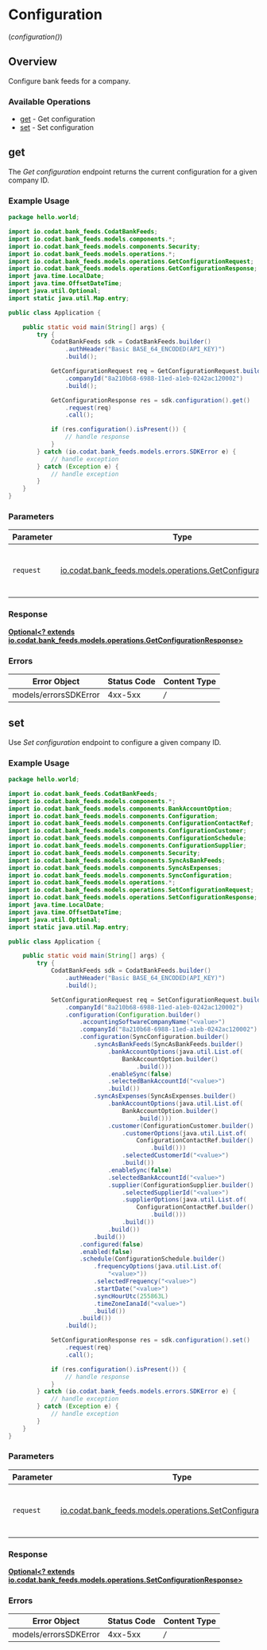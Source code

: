 # Configuration
(*configuration()*)

## Overview

Configure bank feeds for a company.

### Available Operations

* [get](#get) - Get configuration
* [set](#set) - Set configuration

## get

﻿The *Get configuration* endpoint returns the current configuration for a given company ID.

### Example Usage

```java
package hello.world;

import io.codat.bank_feeds.CodatBankFeeds;
import io.codat.bank_feeds.models.components.*;
import io.codat.bank_feeds.models.components.Security;
import io.codat.bank_feeds.models.operations.*;
import io.codat.bank_feeds.models.operations.GetConfigurationRequest;
import io.codat.bank_feeds.models.operations.GetConfigurationResponse;
import java.time.LocalDate;
import java.time.OffsetDateTime;
import java.util.Optional;
import static java.util.Map.entry;

public class Application {

    public static void main(String[] args) {
        try {
            CodatBankFeeds sdk = CodatBankFeeds.builder()
                .authHeader("Basic BASE_64_ENCODED(API_KEY)")
                .build();

            GetConfigurationRequest req = GetConfigurationRequest.builder()
                .companyId("8a210b68-6988-11ed-a1eb-0242ac120002")
                .build();

            GetConfigurationResponse res = sdk.configuration().get()
                .request(req)
                .call();

            if (res.configuration().isPresent()) {
                // handle response
            }
        } catch (io.codat.bank_feeds.models.errors.SDKError e) {
            // handle exception
        } catch (Exception e) {
            // handle exception
        }
    }
}
```

### Parameters

| Parameter                                                                                                           | Type                                                                                                                | Required                                                                                                            | Description                                                                                                         |
| ------------------------------------------------------------------------------------------------------------------- | ------------------------------------------------------------------------------------------------------------------- | ------------------------------------------------------------------------------------------------------------------- | ------------------------------------------------------------------------------------------------------------------- |
| `request`                                                                                                           | [io.codat.bank_feeds.models.operations.GetConfigurationRequest](../../models/operations/GetConfigurationRequest.md) | :heavy_check_mark:                                                                                                  | The request object to use for the request.                                                                          |


### Response

**[Optional<? extends io.codat.bank_feeds.models.operations.GetConfigurationResponse>](../../models/operations/GetConfigurationResponse.md)**
### Errors

| Error Object          | Status Code           | Content Type          |
| --------------------- | --------------------- | --------------------- |
| models/errorsSDKError | 4xx-5xx               | */*                   |

## set

﻿Use *Set configuration* endpoint to configure a given company ID.

### Example Usage

```java
package hello.world;

import io.codat.bank_feeds.CodatBankFeeds;
import io.codat.bank_feeds.models.components.*;
import io.codat.bank_feeds.models.components.BankAccountOption;
import io.codat.bank_feeds.models.components.Configuration;
import io.codat.bank_feeds.models.components.ConfigurationContactRef;
import io.codat.bank_feeds.models.components.ConfigurationCustomer;
import io.codat.bank_feeds.models.components.ConfigurationSchedule;
import io.codat.bank_feeds.models.components.ConfigurationSupplier;
import io.codat.bank_feeds.models.components.Security;
import io.codat.bank_feeds.models.components.SyncAsBankFeeds;
import io.codat.bank_feeds.models.components.SyncAsExpenses;
import io.codat.bank_feeds.models.components.SyncConfiguration;
import io.codat.bank_feeds.models.operations.*;
import io.codat.bank_feeds.models.operations.SetConfigurationRequest;
import io.codat.bank_feeds.models.operations.SetConfigurationResponse;
import java.time.LocalDate;
import java.time.OffsetDateTime;
import java.util.Optional;
import static java.util.Map.entry;

public class Application {

    public static void main(String[] args) {
        try {
            CodatBankFeeds sdk = CodatBankFeeds.builder()
                .authHeader("Basic BASE_64_ENCODED(API_KEY)")
                .build();

            SetConfigurationRequest req = SetConfigurationRequest.builder()
                .companyId("8a210b68-6988-11ed-a1eb-0242ac120002")
                .configuration(Configuration.builder()
                    .accountingSoftwareCompanyName("<value>")
                    .companyId("8a210b68-6988-11ed-a1eb-0242ac120002")
                    .configuration(SyncConfiguration.builder()
                        .syncAsBankFeeds(SyncAsBankFeeds.builder()
                            .bankAccountOptions(java.util.List.of(
                                BankAccountOption.builder()
                                    .build()))
                            .enableSync(false)
                            .selectedBankAccountId("<value>")
                            .build())
                        .syncAsExpenses(SyncAsExpenses.builder()
                            .bankAccountOptions(java.util.List.of(
                                BankAccountOption.builder()
                                    .build()))
                            .customer(ConfigurationCustomer.builder()
                                .customerOptions(java.util.List.of(
                                    ConfigurationContactRef.builder()
                                        .build()))
                                .selectedCustomerId("<value>")
                                .build())
                            .enableSync(false)
                            .selectedBankAccountId("<value>")
                            .supplier(ConfigurationSupplier.builder()
                                .selectedSupplierId("<value>")
                                .supplierOptions(java.util.List.of(
                                    ConfigurationContactRef.builder()
                                        .build()))
                                .build())
                            .build())
                        .build())
                    .configured(false)
                    .enabled(false)
                    .schedule(ConfigurationSchedule.builder()
                        .frequencyOptions(java.util.List.of(
                            "<value>"))
                        .selectedFrequency("<value>")
                        .startDate("<value>")
                        .syncHourUtc(255863L)
                        .timeZoneIanaId("<value>")
                        .build())
                    .build())
                .build();

            SetConfigurationResponse res = sdk.configuration().set()
                .request(req)
                .call();

            if (res.configuration().isPresent()) {
                // handle response
            }
        } catch (io.codat.bank_feeds.models.errors.SDKError e) {
            // handle exception
        } catch (Exception e) {
            // handle exception
        }
    }
}
```

### Parameters

| Parameter                                                                                                           | Type                                                                                                                | Required                                                                                                            | Description                                                                                                         |
| ------------------------------------------------------------------------------------------------------------------- | ------------------------------------------------------------------------------------------------------------------- | ------------------------------------------------------------------------------------------------------------------- | ------------------------------------------------------------------------------------------------------------------- |
| `request`                                                                                                           | [io.codat.bank_feeds.models.operations.SetConfigurationRequest](../../models/operations/SetConfigurationRequest.md) | :heavy_check_mark:                                                                                                  | The request object to use for the request.                                                                          |


### Response

**[Optional<? extends io.codat.bank_feeds.models.operations.SetConfigurationResponse>](../../models/operations/SetConfigurationResponse.md)**
### Errors

| Error Object          | Status Code           | Content Type          |
| --------------------- | --------------------- | --------------------- |
| models/errorsSDKError | 4xx-5xx               | */*                   |
